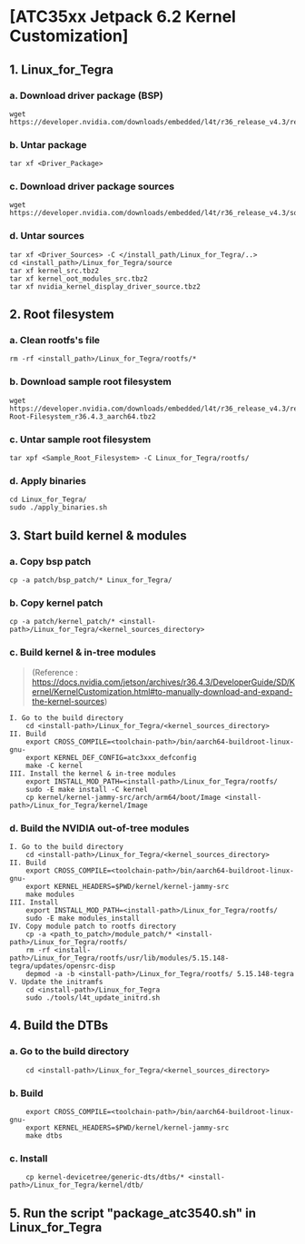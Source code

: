 # **[ATC35xx Jetpack 6.2 Kernel Customization]**

## **1. Linux_for_Tegra**
### **a. Download driver package (BSP)**
	wget https://developer.nvidia.com/downloads/embedded/l4t/r36_release_v4.3/release/Jetson_Linux_r36.4.3_aarch64.tbz2
### **b. Untar package**
	tar xf <Driver_Package>
### **c. Download driver package sources**
	wget https://developer.nvidia.com/downloads/embedded/l4t/r36_release_v4.3/sources/public_sources.tbz2
### **d. Untar sources**
	tar xf <Driver_Sources> -C </install_path/Linux_for_Tegra/..>
	cd <install_path>/Linux_for_Tegra/source
	tar xf kernel_src.tbz2
	tar xf kernel_oot_modules_src.tbz2
	tar xf nvidia_kernel_display_driver_source.tbz2

## **2. Root filesystem**
### **a. Clean rootfs's file**
	rm -rf <install_path>/Linux_for_Tegra/rootfs/*
### **b. Download sample root filesystem**
	wget https://developer.nvidia.com/downloads/embedded/l4t/r36_release_v4.3/release/Tegra_Linux_Sample-Root-Filesystem_r36.4.3_aarch64.tbz2
### **c. Untar sample root filesystem**
	tar xpf <Sample_Root_Filesystem> -C Linux_for_Tegra/rootfs/
### d. Apply binaries
	cd Linux_for_Tegra/
	sudo ./apply_binaries.sh
	
## **3. Start build kernel & modules**
### **a. Copy bsp patch**
	cp -a patch/bsp_patch/* Linux_for_Tegra/
### **b. Copy kernel patch**
	cp -a patch/kernel_patch/* <install-path>/Linux_for_Tegra/<kernel_sources_directory>
### **c. Build kernel & in-tree modules** 
> (Reference : https://docs.nvidia.com/jetson/archives/r36.4.3/DeveloperGuide/SD/Kernel/KernelCustomization.html#to-manually-download-and-expand-the-kernel-sources)
	
	I. Go to the build directory
		cd <install-path>/Linux_for_Tegra/<kernel_sources_directory>
	II. Build
		export CROSS_COMPILE=<toolchain-path>/bin/aarch64-buildroot-linux-gnu-
		export KERNEL_DEF_CONFIG=atc3xxx_defconfig
		make -C kernel
	III. Install the kernel & in-tree modules
		export INSTALL_MOD_PATH=<install-path>/Linux_for_Tegra/rootfs/
		sudo -E make install -C kernel
		cp kernel/kernel-jammy-src/arch/arm64/boot/Image <install-path>/Linux_for_Tegra/kernel/Image
### **d. Build the NVIDIA out-of-tree modules**
	I. Go to the build directory
		cd <install-path>/Linux_for_Tegra/<kernel_sources_directory>
	II. Build
		export CROSS_COMPILE=<toolchain-path>/bin/aarch64-buildroot-linux-gnu-
		export KERNEL_HEADERS=$PWD/kernel/kernel-jammy-src
		make modules
	III. Install
		export INSTALL_MOD_PATH=<install-path>/Linux_for_Tegra/rootfs/
		sudo -E make modules_install
	IV. Copy module patch to rootfs directory
		cp -a <path_to_patch>/module_patch/* <install-path>/Linux_for_Tegra/rootfs/
		rm -rf <install-path>/Linux_for_Tegra/rootfs/usr/lib/modules/5.15.148-tegra/updates/opensrc-disp
		depmod -a -b <install-path>/Linux_for_Tegra/rootfs/ 5.15.148-tegra
	V. Update the initramfs
		cd <install-path>/Linux_for_Tegra
		sudo ./tools/l4t_update_initrd.sh

## **4. Build the DTBs**
### **a. Go to the build directory**
		cd <install-path>/Linux_for_Tegra/<kernel_sources_directory>
### **b. Build**
		export CROSS_COMPILE=<toolchain-path>/bin/aarch64-buildroot-linux-gnu-
		export KERNEL_HEADERS=$PWD/kernel/kernel-jammy-src
		make dtbs
### **c. Install**
		cp kernel-devicetree/generic-dts/dtbs/* <install-path>/Linux_for_Tegra/kernel/dtb/

## **5. Run the script "package_atc3540.sh" in Linux_for_Tegra**
